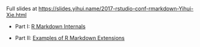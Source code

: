 Full slides at https://slides.yihui.name/2017-rstudio-conf-rmarkdown-Yihui-Xie.html

- Part I: [R Markdown Internals](https://slides.yihui.name/2017-rstudio-conf-rmarkdown-Yihui-Xie.html#4)

- Part II: [Examples of R Markdown Extensions](https://slides.yihui.name/2017-rstudio-conf-rmarkdown-Yihui-Xie.html#23)
